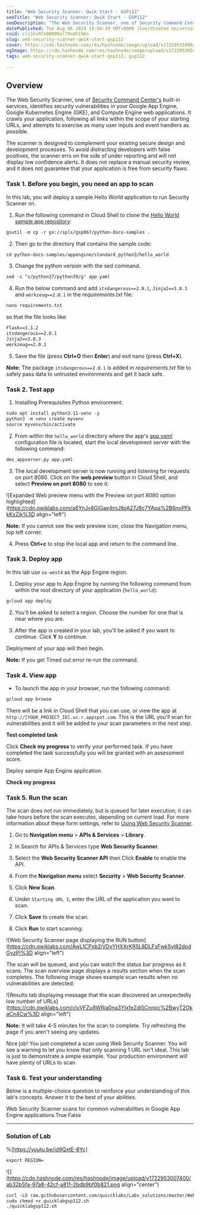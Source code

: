 ```yaml
---
title: "Web Security Scanner: Qwik Start - GSP112"
seoTitle: "Web Security Scanner: Qwik Start - GSP112"
seoDescription: "The Web Security Scanner, one of Security Command Center's built-in services, identifies security vulnerabilities in your Google App Engine, Google Kubernet"
datePublished: Tue Aug 06 2024 14:04:39 GMT+0000 (Coordinated Universal Time)
cuid: clzihs07e00000al79smh156o
slug: web-security-scanner-qwik-start-gsp112
cover: https://cdn.hashnode.com/res/hashnode/image/upload/v1722953100623/62a51a04-763e-47f4-8218-665e375a3e67.png
ogImage: https://cdn.hashnode.com/res/hashnode/image/upload/v1722953054717/b6b14557-172c-4fbd-ae94-fcc1f7302cbe.png
tags: web-security-scanner-qwik-start-gsp112, gsp112

---
```


## **Overview**

The Web Security Scanner, one of [Security Command Center's](https://cloud.google.com/security-command-center) built-in services, identifies security vulnerabilities in your Google App Engine, Google Kubernetes Engine (GKE), and Compute Engine web applications. It crawls your application, following all links within the scope of your starting URLs, and attempts to exercise as many user inputs and event handlers as possible.

The scanner is designed to complement your existing secure design and development processes. To avoid distracting developers with false positives, the scanner errs on the side of under reporting and will not display low confidence alerts. It does not replace a manual security review, and it does not guarantee that your application is free from security flaws.

### **Task 1. Before you begin, you need an app to scan**

In this lab, you will deploy a sample Hello World application to run Security Scanner on.

1. Run the following command in Cloud Shell to clone the [Hello World sample app repository](https://github.com/GoogleCloudPlatform/python-docs-samples/tree/main/appengine/standard_python3/hello_world):
    

```apache
gsutil -m cp -r gs://spls/gsp067/python-docs-samples .
```

2. Then go to the directory that contains the sample code:
    

```apache
cd python-docs-samples/appengine/standard_python3/hello_world
```

3. Change the python version with the sed command.
    

```apache
sed -i "s/python37/python39/g" app.yaml
```

4. Run the below command and add `itsdangerous==2.0.1`, `Jinja2==3.0.3` and `werkzeug==2.0.1` in the *requirements.txt* file:
    

```apache
nano requirements.txt
```

so that the file looks like:

```apache
Flask==1.1.2
itsdangerous==2.0.1
Jinja2==3.0.3
werkzeug==2.0.1
```

5. Save the file (press **Ctrl+O** then **Enter**) and exit nano (press **Ctrl+X**).
    

**Note:** The package `itsdangerous==2.0.1` is added in *requirements.txt* file to safely pass data to untrusted environments and get it back safe.

### **Task 2. Test app**

1. Installing Prerequisites Python environment.
    

```apache
sudo apt install python3.11-venv -y
python3 -m venv create myvenv
source myvenv/bin/activate
```

2. From within the `hello_world` directory where the app's [app.yaml](https://cloud.google.com/appengine/docs/standard/python/config/appref) configuration file is located, start the local development server with the following command:
    

```apache
dev_appserver.py app.yaml
```

3. The local development server is now running and listening for requests on port 8080. Click on the **web preview** button in Cloud Shell, and select **Preview on port 8080** to see it:
    

![Expanded Web preview menu with the Preview on port 8080 option highlighted](https://cdn.qwiklabs.com/a6YnJv8GlGae4rnJIbjA27J8c7YApa%2B6noPFkkKxZjk%3D align="left")

**Note:** If you cannot see the web preview icon, close the Navigation menu, top left corner.

4. Press **Ctrl+c** to stop the local app and return to the command line.
    

### **Task 3. Deploy app**

In this lab use `us-west4` as the App Engine region.

1. Deploy your app to App Engine by running the following command from within the root directory of your application (`hello_world`):
    

```apache
gcloud app deploy
```

2. You'll be asked to select a region. Choose the number for one that is near where you are.
    
3. After the app is created in your lab, you'll be asked if you want to continue. Click **Y** to continue.
    

Deployment of your app will then begin.

**Note:** If you get Timed out error re-run the command.

### **Task 4. View app**

* To launch the app in your browser, run the following command:
    

```apache
gcloud app browse
```

There will be a link in Cloud Shell that you can use, or view the app at `http://[YOUR_PROJECT_ID].uc.r.appspot.com`. This is the URL you'll scan for vulnerabilities and it will be added to your scan parameters in the next step.

**Test completed task**

Click **Check my progress** to verify your performed task. If you have completed the task successfully you will be granted with an assessment score.

Deploy sample App Engine application.

**Check my progress**

### **Task 5. Run the scan**

The scan does not run immediately, but is queued for later execution; it can take hours before the scan executes, depending on current load. For more information about these form settings, refer to [Using Web Security Scanner](https://cloud.google.com/security-command-center/docs/how-to-use-web-security-scanner).

1. Go to **Navigation menu** &gt; **APIs & Services** &gt; **Library**.
    
2. In Search for APIs & Services type **Web Security Scanner**.
    
3. Select the **Web Security Scanner API** then Click **Enable** to enable the API.
    
4. From the **Navigation menu** select **Security** &gt; **Web Security Scanner**.
    
5. Click **New Scan**.
    
6. Under `Starting URL 1`, enter the URL of the application you want to scan.
    
7. Click **Save** to create the scan.
    
8. Click **Run** to start scanning:
    

![Web Security Scanner page displaying the RUN button](https://cdn.qwiklabs.com/AwL1CPxb2iVDvYHXXrKR5L8DLFsFwkSyl82dodGyzPI%3D align="left")

The scan will be queued, and you can watch the status bar progress as it scans. The scan overview page displays a results section when the scan completes. The following image shows example scan results when no vulnerabilities are detected:

![Results tab displaying message that the scan discovered an unexpectedly low number of URLs](https://cdn.qwiklabs.com/clvVFZu8WRja0na3YlxfeZdj5Cnnpc%2BwyT2OkaCn4Cw%3D align="left")

**Note:** It will take 4-5 minutes for the scan to complete. Try refreshing the page if you aren't seeing any updates.

Nice job! You just completed a scan using Web Security Scanner. You will see a warning to let you know that only scanning 1 URL isn't ideal. This lab is just to demonstrate a simple example. Your production environment will have plenty of URLs to scan.

### **Task 6. Test your understanding**

Below is a multiple-choice question to reinforce your understanding of this lab's concepts. Answer it to the best of your abilities.

Web Security Scanner scans for common vulnerabilities in Google App Engine applications.True False

---

### Solution of Lab

%[https://youtu.be/id9QxtE-8Yc] 

```apache
export REGION=
```

![](https://cdn.hashnode.com/res/hashnode/image/upload/v1722953007400/ab32b5fa-97a8-42cf-a811-2bdb9bf0b821.png align="center")

```apache
curl -LO raw.githubusercontent.com/quiccklabs/Labs_solutions/master/Web%20Security%20Scanner%20Qwik%20Start/quicklabgsp112.sh
sudo chmod +x quicklabgsp112.sh
./quicklabgsp112.sh
```